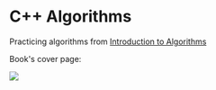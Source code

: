 # C++ Algorithms

Practicing algorithms from [Introduction to Algorithms](https://en.wikipedia.org/wiki/Introduction_to_Algorithms "Wikipedia : Introduction to Algorithms")

Book's cover page:

![](https://upload.wikimedia.org/wikipedia/en/4/41/Clrs3.jpeg)
